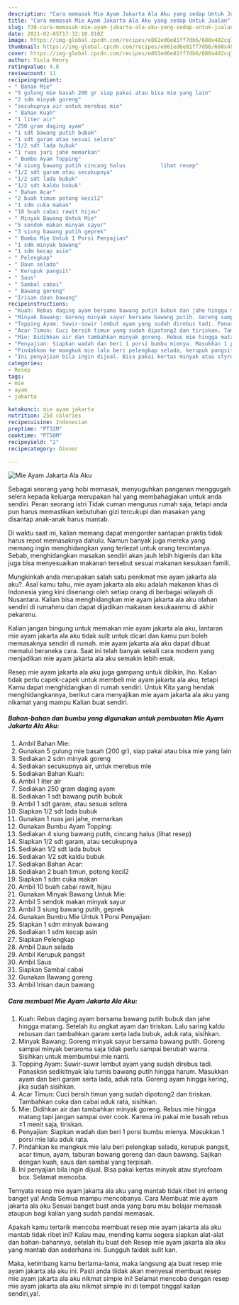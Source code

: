 ```yaml
---
description: "Cara memasak Mie Ayam Jakarta Ala Aku yang sedap Untuk Jualan"
title: "Cara memasak Mie Ayam Jakarta Ala Aku yang sedap Untuk Jualan"
slug: 738-cara-memasak-mie-ayam-jakarta-ala-aku-yang-sedap-untuk-jualan
date: 2021-02-05T17:32:10.810Z
image: https://img-global.cpcdn.com/recipes/e861ed6e81ff7db6/680x482cq70/mie-ayam-jakarta-ala-aku-foto-resep-utama.jpg
thumbnail: https://img-global.cpcdn.com/recipes/e861ed6e81ff7db6/680x482cq70/mie-ayam-jakarta-ala-aku-foto-resep-utama.jpg
cover: https://img-global.cpcdn.com/recipes/e861ed6e81ff7db6/680x482cq70/mie-ayam-jakarta-ala-aku-foto-resep-utama.jpg
author: Viola Henry
ratingvalue: 4.8
reviewcount: 11
recipeingredient:
- " Bahan Mie"
- "5 gulung mie basah 200 gr siap pakai atau bisa mie yang lain"
- "2 sdm minyak goreng"
- "secukupnya air untuk merebus mie"
- " Bahan Kuah"
- "1 liter air"
- "250 gram daging ayam"
- "1 sdt bawang putih bubuk"
- "1 sdt garam atau sesuai selera"
- "1/2 sdt lada bubuk"
- "1 ruas jari jahe memarkan"
- " Bumbu Ayam Topping"
- "4 siung bawang putih cincang halus           lihat resep"
- "1/2 sdt garam atau secukupnya"
- "1/2 sdt lada bubuk"
- "1/2 sdt kaldu bubuk"
- " Bahan Acar"
- "2 buah timun potong kecil2"
- "1 sdm cuka makan"
- "10 buah cabai rawit hijau"
- " Minyak Bawang Untuk Mie"
- "5 sendok makan minyak sayur"
- "3 siung bawang putih geprek"
- " Bumbu Mie Untuk 1 Porsi Penyajian"
- "1 sdm minyak bawang"
- "1 sdm kecap asin"
- " Pelengkap"
- " Daun selada"
- " Kerupuk pangsit"
- " Saus"
- " Sambal cabai"
- " Bawang goreng"
- "Irisan daun bawang"
recipeinstructions:
- "Kuah: Rebus daging ayam bersama bawang putih bubuk dan jahe hingga matang. Setelah itu angkat ayam dan tiriskan. Lalu saring kaldu rebusan dan tambahkan garam serta lada bubuk, aduk rata, sisihkan."
- "Minyak Bawang: Goreng minyak sayur bersama bawang putih. Goreng sampai minyak beraroma saja tidak perlu sampai berubah warna. Sisihkan untuk membumbui mie nanti."
- "Topping Ayam: Suwir-suwir lembut ayam yang sudah direbus tadi. Panasksn sedikitnyak lalu tumis bawang putih hingga harum. Masukkan ayam dan beri garam serta lada, aduk rata. Goreng ayam hingga kering, jika sudah sisihkan."
- "Acar Timun: Cuci bersih timun yang sudah dipotong2 dan tiriskan. Tambahkan cuka dan cabai aduk rata, sisihkan."
- "Mie: Didihkan air dan tambahkan minyak goreng. Rebus mie hingga matang tapi jangan sampai over cook. Karena ini pakai mie basah rebus ±1 menit saja, tiriskan."
- "Penyajian: Siapkan wadah dan beri 1 porsi bumbu mienya. Masukkan 1 porsi mie lalu aduk rata."
- "Pindahkan ke mangkuk mie lalu beri pelengkap selada, kerupuk pangsit, acar timun, ayam, taburan bawang goreng dan daun bawang. Sajikan dengan kuah, saus dan sambal yang terpisah."
- "Ini penyajian bila ingin dijual. Bisa pakai kertas minyak atau styrofoam box. Selamat mencoba."
categories:
- Resep
tags:
- mie
- ayam
- jakarta

katakunci: mie ayam jakarta 
nutrition: 258 calories
recipecuisine: Indonesian
preptime: "PT32M"
cooktime: "PT50M"
recipeyield: "2"
recipecategory: Dinner

---
```



![Mie Ayam Jakarta Ala Aku](https://img-global.cpcdn.com/recipes/e861ed6e81ff7db6/680x482cq70/mie-ayam-jakarta-ala-aku-foto-resep-utama.jpg)

Sebagai seorang yang hobi memasak, menyuguhkan panganan menggugah selera kepada keluarga merupakan hal yang membahagiakan untuk anda sendiri. Peran seorang istri Tidak cuman mengurus rumah saja, tetapi anda pun harus memastikan kebutuhan gizi tercukupi dan masakan yang disantap anak-anak harus mantab.

Di waktu  saat ini, kalian memang dapat mengorder santapan praktis tidak harus repot memasaknya dahulu. Namun banyak juga mereka yang memang ingin menghidangkan yang terlezat untuk orang tercintanya. Sebab, menghidangkan masakan sendiri akan jauh lebih higienis dan kita juga bisa menyesuaikan makanan tersebut sesuai makanan kesukaan famili. 



Mungkinkah anda merupakan salah satu penikmat mie ayam jakarta ala aku?. Asal kamu tahu, mie ayam jakarta ala aku adalah makanan khas di Indonesia yang kini disenangi oleh setiap orang di berbagai wilayah di Nusantara. Kalian bisa menghidangkan mie ayam jakarta ala aku olahan sendiri di rumahmu dan dapat dijadikan makanan kesukaanmu di akhir pekanmu.

Kalian jangan bingung untuk memakan mie ayam jakarta ala aku, lantaran mie ayam jakarta ala aku tidak sulit untuk dicari dan kamu pun boleh memasaknya sendiri di rumah. mie ayam jakarta ala aku dapat dibuat memalui beraneka cara. Saat ini telah banyak sekali cara modern yang menjadikan mie ayam jakarta ala aku semakin lebih enak.

Resep mie ayam jakarta ala aku juga gampang untuk dibikin, lho. Kalian tidak perlu capek-capek untuk membeli mie ayam jakarta ala aku, tetapi Kamu dapat menghidangkan di rumah sendiri. Untuk Kita yang hendak menghidangkannya, berikut cara menyajikan mie ayam jakarta ala aku yang nikamat yang mampu Kalian buat sendiri.

<!--inarticleads1-->

##### Bahan-bahan dan bumbu yang digunakan untuk pembuatan Mie Ayam Jakarta Ala Aku:

1. Ambil  Bahan Mie:
1. Gunakan 5 gulung mie basah (200 gr), siap pakai atau bisa mie yang lain
1. Sediakan 2 sdm minyak goreng
1. Sediakan secukupnya air, untuk merebus mie
1. Sediakan  Bahan Kuah:
1. Ambil 1 liter air
1. Sediakan 250 gram daging ayam
1. Sediakan 1 sdt bawang putih bubuk
1. Ambil 1 sdt garam, atau sesuai selera
1. Siapkan 1/2 sdt lada bubuk
1. Gunakan 1 ruas jari jahe, memarkan
1. Gunakan  Bumbu Ayam Topping:
1. Sediakan 4 siung bawang putih, cincang halus           (lihat resep)
1. Siapkan 1/2 sdt garam, atau secukupnya
1. Sediakan 1/2 sdt lada bubuk
1. Sediakan 1/2 sdt kaldu bubuk
1. Sediakan  Bahan Acar:
1. Sediakan 2 buah timun, potong kecil2
1. Siapkan 1 sdm cuka makan
1. Ambil 10 buah cabai rawit, hijau
1. Gunakan  Minyak Bawang Untuk Mie:
1. Ambil 5 sendok makan minyak sayur
1. Ambil 3 siung bawang putih, geprek
1. Gunakan  Bumbu Mie Untuk 1 Porsi Penyajian:
1. Siapkan 1 sdm minyak bawang
1. Sediakan 1 sdm kecap asin
1. Siapkan  Pelengkap
1. Ambil  Daun selada
1. Ambil  Kerupuk pangsit
1. Ambil  Saus
1. Siapkan  Sambal cabai
1. Gunakan  Bawang goreng
1. Ambil Irisan daun bawang




<!--inarticleads2-->

##### Cara membuat Mie Ayam Jakarta Ala Aku:

1. Kuah: Rebus daging ayam bersama bawang putih bubuk dan jahe hingga matang. Setelah itu angkat ayam dan tiriskan. Lalu saring kaldu rebusan dan tambahkan garam serta lada bubuk, aduk rata, sisihkan.
1. Minyak Bawang: Goreng minyak sayur bersama bawang putih. Goreng sampai minyak beraroma saja tidak perlu sampai berubah warna. Sisihkan untuk membumbui mie nanti.
1. Topping Ayam: Suwir-suwir lembut ayam yang sudah direbus tadi. Panasksn sedikitnyak lalu tumis bawang putih hingga harum. Masukkan ayam dan beri garam serta lada, aduk rata. Goreng ayam hingga kering, jika sudah sisihkan.
1. Acar Timun: Cuci bersih timun yang sudah dipotong2 dan tiriskan. Tambahkan cuka dan cabai aduk rata, sisihkan.
1. Mie: Didihkan air dan tambahkan minyak goreng. Rebus mie hingga matang tapi jangan sampai over cook. Karena ini pakai mie basah rebus ±1 menit saja, tiriskan.
1. Penyajian: Siapkan wadah dan beri 1 porsi bumbu mienya. Masukkan 1 porsi mie lalu aduk rata.
1. Pindahkan ke mangkuk mie lalu beri pelengkap selada, kerupuk pangsit, acar timun, ayam, taburan bawang goreng dan daun bawang. Sajikan dengan kuah, saus dan sambal yang terpisah.
1. Ini penyajian bila ingin dijual. Bisa pakai kertas minyak atau styrofoam box. Selamat mencoba.




Ternyata resep mie ayam jakarta ala aku yang mantab tidak ribet ini enteng banget ya! Anda Semua mampu mencobanya. Cara Membuat mie ayam jakarta ala aku Sesuai banget buat anda yang baru mau belajar memasak ataupun bagi kalian yang sudah pandai memasak.

Apakah kamu tertarik mencoba membuat resep mie ayam jakarta ala aku mantab tidak ribet ini? Kalau mau, mending kamu segera siapkan alat-alat dan bahan-bahannya, setelah itu buat deh Resep mie ayam jakarta ala aku yang mantab dan sederhana ini. Sungguh taidak sulit kan. 

Maka, ketimbang kamu berlama-lama, maka langsung aja buat resep mie ayam jakarta ala aku ini. Pasti anda tiidak akan menyesal membuat resep mie ayam jakarta ala aku nikmat simple ini! Selamat mencoba dengan resep mie ayam jakarta ala aku nikmat simple ini di tempat tinggal kalian sendiri,ya!.

